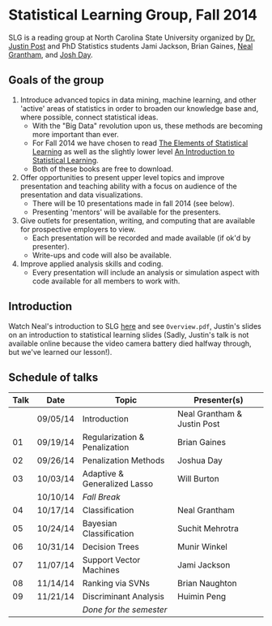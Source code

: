 Statistical Learning Group, Fall 2014
========

SLG is a reading group at North Carolina State University organized by [Dr. Justin Post](http://www4.stat.ncsu.edu/~post/) and PhD Statistics students Jami Jackson, Brian Gaines, [Neal Grantham](http://nsgrantham.github.io), and [Josh Day](http://joshday.github.io).

## Goals of the group

1. Introduce advanced topics in data mining, machine learning, and other 'active' areas of statistics in order to broaden our knowledge base and, where possible, connect statistical ideas.
	- With the "Big Data" revolution upon us, these methods are becoming more important than ever.
	- For Fall 2014 we have chosen to read [The Elements of Statistical Learning](http://statweb.stanford.edu/~tibs/ElemStatLearn/) as well as the slightly lower level [An Introduction to Statistical Learning](http://www-bcf.usc.edu/~gareth/ISL/).
	- Both of these books are free to download.
2. Offer opportunities to present upper level topics and improve presentation and teaching ability with a focus on audience of the presentation and data visualizations.
	- There will be 10 presentations made in fall 2014 (see below).
	- Presenting 'mentors' will be available for the presenters.
3. Give outlets for presentation, writing, and computing that are available for prospective employers to view.
	- Each presentation will be recorded and made available (if ok'd by presenter).
	- Write-ups and code will also be available.
4. Improve applied analysis skills and coding.
	- Every presentation will include an analysis or simulation aspect with code available for all members to work with.
	
## Introduction

Watch Neal's introduction to SLG [here](http://www4.stat.ncsu.edu/~post/reading/index) and see `Overview.pdf`, Justin's slides on an introduction to statistical learning slides (Sadly, Justin's talk is not available online because the video camera battery died halfway through, but we've learned our lesson!).

## Schedule of talks

|Talk|Date|Topic|Presenter(s)|
|----|----|-----|------------|
| |09/05/14|Introduction|Neal Grantham & Justin Post|
|01|09/19/14|Regularization & Penalization|Brian Gaines|
|02|09/26/14|Penalization Methods|Joshua Day|
|03|10/03/14|Adaptive & Generalized Lasso|Will Burton|
| |10/10/14|_Fall Break_
|04|10/17/14|Classification|Neal Grantham|
|05|10/24/14|Bayesian Classification|Suchit Mehrotra|
|06|10/31/14|Decision Trees|Munir Winkel|
|07|11/07/14|Support Vector Machines|Jami Jackson|
|08|11/14/14|Ranking via SVNs|Brian Naughton|
|09|11/21/14|Discriminant Analysis|Huimin Peng|
| | |_Done for the semester_||

